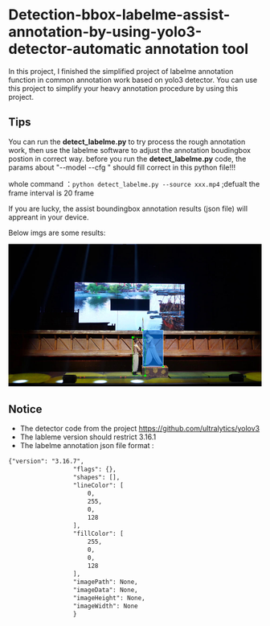 # Detection-bbox-labelme-assist-annotation-by-using-yolo3-detector-automatic annotation tool
In this project, I finished the simplified project of labelme annotation function in common annotation work based on yolo3 detector. You can use this project to simplify your heavy annotation procedure by using this project.


## Tips
You can run the **detect_labelme.py** to try process the rough annotation work, then use the labelme software to adjust the annotation boudingbox postion in correct way.
before you run the **detect_labelme.py** code, the params about "--model --cfg " should fill correct in this python file!!!

whole command ：```python detect_labelme.py --source xxx.mp4```     ;defualt the frame interval is 20 frame 

If you are lucky, the assist boundingbox annotation results (json file) will appreant in your device.

Below imgs are some results:

![img annoation_result](https://raw.githubusercontent.com/Ronales/Detection-bbox-labelme-assist-annotation-by-using-yolo3-detector-/master/annotation_example.png)


## Notice 

- The detector code from the project https://github.com/ultralytics/yolov3
- The lableme version should restrict  3.16.1 
- The labelme annotation json file format :

```
{"version": "3.16.7",
                  "flags": {},
                  "shapes": [],
                  "lineColor": [
                      0,
                      255,
                      0,
                      128
                  ],
                  "fillColor": [
                      255,
                      0,
                      0,
                      128
                  ],
                  "imagePath": None,
                  "imageData": None,
                  "imageHeight": None,
                  "imageWidth": None
                  }
```
